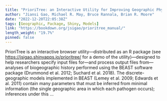 ```yaml
---
title: "PrioriTree: an Interactive Utility for Improving Geographic Phylodynamic Analyses in BEAST"
author: "Jiansi Gao, Michael R. May, Bruce Rannala, Brian R. Moore"
date: "2022-12-20T22:05:38Z"
tags: [Geographic, Package, Shiny, Models]
link: "https://bookdown.org/jsigao/prioritree_manual/"
length_weight: "19.7%"
pinned: false
---
```


PrioriTree is an interactive browser utility—distributed as an R package (see https://jsigao.shinyapps.io/prioritree/ for a demo of the utility)—designed to help researchers specify input files for—and process output files from—analyses of biogeographic history performed using the BEAST software package (Drummond et al. 2012; Suchard et al. 2018).
The discrete-geographic models implemented in BEAST (Lemey et al. 2009; Edwards et al. 2011) contain many parameters that must be inferred from minimal information (the single geographic area in which each pathogen occurs); inferences under this ...
